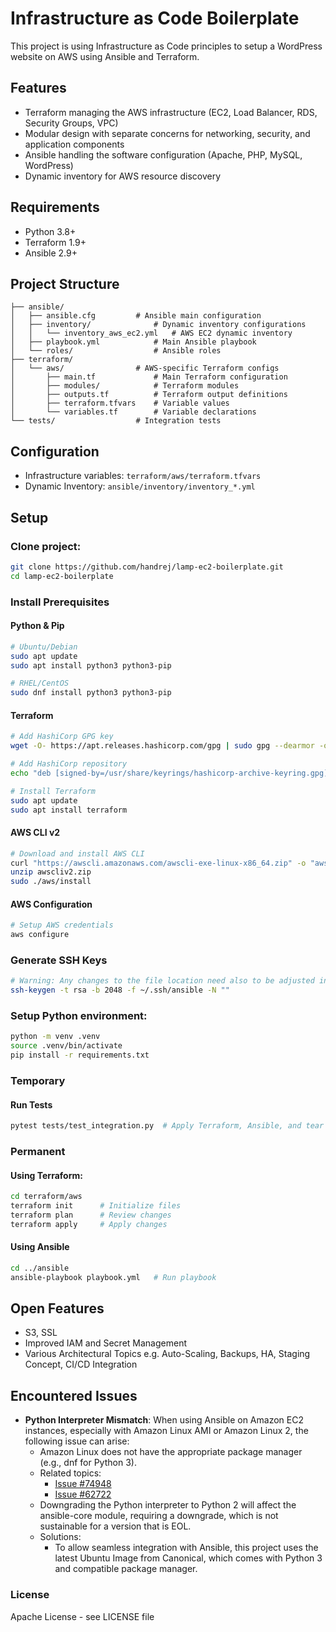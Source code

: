 # Infrastructure as Code Boilerplate

This project is using Infrastructure as Code principles to setup a WordPress website on AWS using Ansible and Terraform.

## Features

- Terraform managing the AWS infrastructure (EC2, Load Balancer, RDS, Security Groups, VPC)
- Modular design with separate concerns for networking, security, and application components
- Ansible handling the software configuration (Apache, PHP, MySQL, WordPress)
- Dynamic inventory for AWS resource discovery

## Requirements

- Python 3.8+
- Terraform 1.9+
- Ansible 2.9+

## Project Structure

```
├── ansible/
│   ├── ansible.cfg         # Ansible main configuration
│   ├── inventory/              # Dynamic inventory configurations
│   │   └── inventory_aws_ec2.yml   # AWS EC2 dynamic inventory
│   ├── playbook.yml            # Main Ansible playbook
│   └── roles/                  # Ansible roles
├── terraform/
│   └── aws/                # AWS-specific Terraform configs
│       ├── main.tf             # Main Terraform configuration
│       ├── modules/            # Terraform modules
│       ├── outputs.tf          # Terraform output definitions
│       ├── terraform.tfvars    # Variable values
│       └── variables.tf        # Variable declarations
└── tests/                  # Integration tests
```

## Configuration

- Infrastructure variables: `terraform/aws/terraform.tfvars`
- Dynamic Inventory: `ansible/inventory/inventory_*.yml`

## Setup

### Clone project:

```bash
git clone https://github.com/handrej/lamp-ec2-boilerplate.git
cd lamp-ec2-boilerplate
```

### Install Prerequisites

#### Python & Pip

```bash
# Ubuntu/Debian
sudo apt update
sudo apt install python3 python3-pip

# RHEL/CentOS
sudo dnf install python3 python3-pip
```

#### Terraform

```bash
# Add HashiCorp GPG key
wget -O- https://apt.releases.hashicorp.com/gpg | sudo gpg --dearmor -o /usr/share/keyrings/hashicorp-archive-keyring.gpg

# Add HashiCorp repository
echo "deb [signed-by=/usr/share/keyrings/hashicorp-archive-keyring.gpg] https://apt.releases.hashicorp.com $(lsb_release -cs) main" | sudo tee /etc/apt/sources.list.d/hashicorp.list

# Install Terraform
sudo apt update
sudo apt install terraform
```

#### AWS CLI v2

```bash
# Download and install AWS CLI
curl "https://awscli.amazonaws.com/awscli-exe-linux-x86_64.zip" -o "awscliv2.zip"
unzip awscliv2.zip
sudo ./aws/install
```

#### AWS Configuration

```bash
# Setup AWS credentials
aws configure
```

### Generate SSH Keys

```bash
# Warning: Any changes to the file location need also to be adjusted in the Infrastructure variables and ansible.cfg
ssh-keygen -t rsa -b 2048 -f ~/.ssh/ansible -N ""
```

### Setup Python environment:

```bash
python -m venv .venv
source .venv/bin/activate
pip install -r requirements.txt
```

### Temporary

#### Run Tests

```bash
pytest tests/test_integration.py  # Apply Terraform, Ansible, and tear it down
```

### Permanent

#### Using Terraform:

```bash
cd terraform/aws
terraform init      # Initialize files
terraform plan      # Review changes
terraform apply     # Apply changes
```

#### Using Ansible

```bash
cd ../ansible
ansible-playbook playbook.yml   # Run playbook
```

## Open Features

- S3, SSL
- Improved IAM and Secret Management
- Various Architectural Topics e.g. Auto-Scaling, Backups, HA, Staging Concept, CI/CD Integration

## Encountered Issues

- **Python Interpreter Mismatch**: When using Ansible on Amazon EC2 instances, especially with Amazon Linux AMI or Amazon Linux 2, the following issue can arise:
  - Amazon Linux does not have the appropriate package manager (e.g., dnf for Python 3).
  - Related topics:
    - [Issue #74948](https://github.com/ansible/ansible/issues/74948)
    - [Issue #62722](https://github.com/ansible/ansible/issues/62722)
  - Downgrading the Python interpreter to Python 2 will affect the ansible-core module, requiring a downgrade, which is not sustainable for a version that is EOL.
  - Solutions:
    - To allow seamless integration with Ansible, this project uses the latest Ubuntu Image from Canonical, which comes with Python 3 and compatible package manager.

### License

Apache License - see LICENSE file
